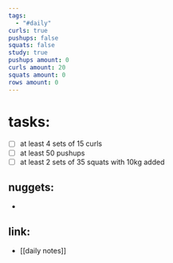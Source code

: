 ```yaml
---
tags:
  - "#daily"
curls: true
pushups: false
squats: false
study: true
pushups amount: 0
curls amount: 20
squats amount: 0
rows amount: 0
---
```

# tasks:
- [ ] at least 4 sets of 15 curls 
- [ ] at least 50 pushups
- [ ] at least 2 sets of 35 squats with 10kg added
## nuggets:
- 
## link: 
- [[daily notes]] 